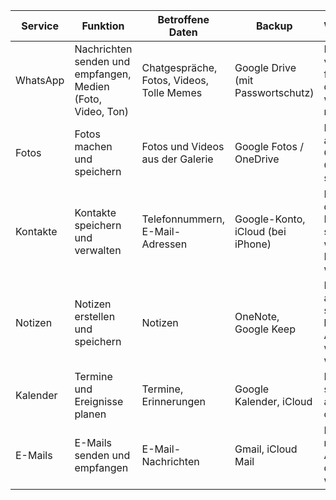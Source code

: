 | Service         | Funktion                                                      | Betroffene Daten                           | Backup                               | Wiederherstellung                                           |
|-----------------|---------------------------------------------------------------|--------------------------------------------|--------------------------------------|------------------------------------------------------------|
| WhatsApp        | Nachrichten senden und empfangen, Medien (Foto, Video, Ton)  | Chatgespräche, Fotos, Videos, Tolle Memes  | Google Drive (mit Passwortschutz)    | Bei der Installation von WhatsApp frage ich, ob ich das Backup wiederherstellen möchte. |
| Fotos           | Fotos machen und speichern                                    | Fotos und Videos aus der Galerie           | Google Fotos / OneDrive              | Fotos werden automatisch mit Google Fotos / OneDrive synchronisiert. |
| Kontakte        | Kontakte speichern und verwalten                              | Telefonnummern, E-Mail-Adressen           | Google-Konto, iCloud (bei iPhone)    | Kontakte sind mit dem Google-Konto oder iCloud synchronisiert und werden nach dem Login wiederhergestellt. |
| Notizen         | Notizen erstellen und speichern                               | Notizen                                  | OneNote, Google Keep                 | Notizen werden automatisch synchronisiert und können durch Anmeldung wiederhergestellt werden. |
| Kalender        | Termine und Ereignisse planen                                 | Termine, Erinnerungen                    | Google Kalender, iCloud              | Kalender synchronisiert sich automatisch bei der Anmeldung. |
| E-Mails         | E-Mails senden und empfangen                                  | E-Mail-Nachrichten                       | Gmail, iCloud Mail                   | E-Mails werden nach der Anmeldung auf dem neuen Gerät wiederhergestellt. |
